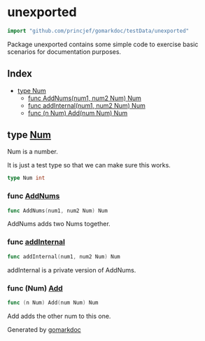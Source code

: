 <!-- Code generated by gomarkdoc. DO NOT EDIT -->

# unexported

```go
import "github.com/princjef/gomarkdoc/testData/unexported"
```

Package unexported contains some simple code to exercise basic scenarios for documentation purposes.

## Index

- [type Num](<#Num>)
  - [func AddNums(num1, num2 Num) Num](<#AddNums>)
  - [func addInternal(num1, num2 Num) Num](<#addInternal>)
  - [func (n Num) Add(num Num) Num](<#Num.Add>)


<a name="Num"></a>
## type [Num](<https://github.com/princjef/gomarkdoc/blob/master/testData/unexported/main.go#L8>)

Num is a number.

It is just a test type so that we can make sure this works.

```go
type Num int
```

<a name="AddNums"></a>
### func [AddNums](<https://github.com/princjef/gomarkdoc/blob/master/testData/unexported/main.go#L16>)

```go
func AddNums(num1, num2 Num) Num
```

AddNums adds two Nums together.

<a name="addInternal"></a>
### func [addInternal](<https://github.com/princjef/gomarkdoc/blob/master/testData/unexported/main.go#L21>)

```go
func addInternal(num1, num2 Num) Num
```

addInternal is a private version of AddNums.

<a name="Num.Add"></a>
### func \(Num\) [Add](<https://github.com/princjef/gomarkdoc/blob/master/testData/unexported/main.go#L11>)

```go
func (n Num) Add(num Num) Num
```

Add adds the other num to this one.

Generated by [gomarkdoc](<https://github.com/princjef/gomarkdoc>)
